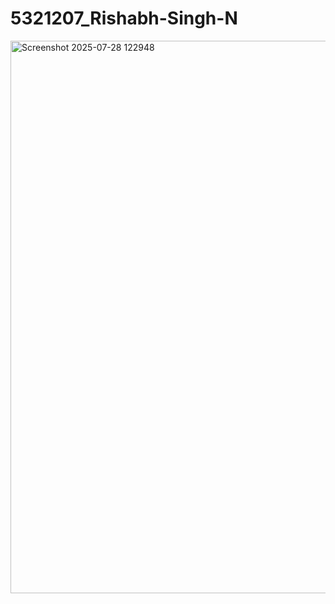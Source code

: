 # 5321207_Rishabh-Singh-N
<img width="1134" height="884" alt="Screenshot 2025-07-28 122948" src="https://github.com/user-attachments/assets/19f179a7-427b-4fc2-8a28-2c16dbfae55f" />
